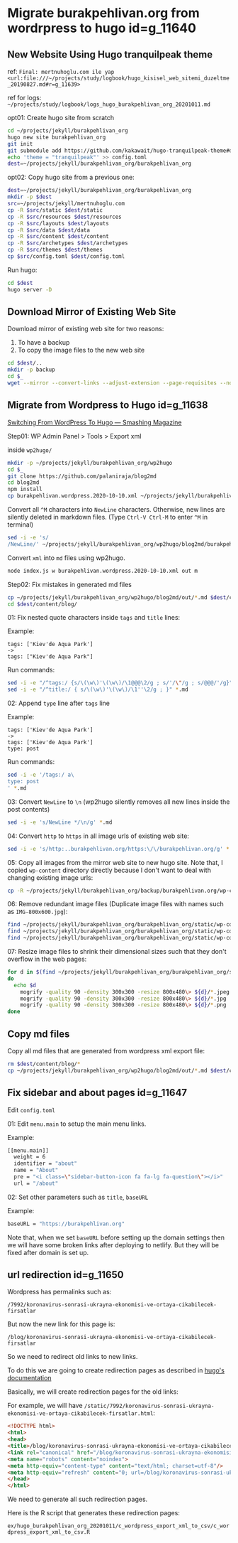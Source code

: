 # Migrate burakpehlivan.org from wordrpress to hugo id=g_11640

## New Website Using Hugo tranquilpeak theme 

ref: `Final: mertnuhoglu.com ile yap <url:file:///~/projects/study/logbook/hugo_kisisel_web_sitemi_duzeltme_20190827.md#r=g_11639>`

ref for logs: `~/projects/study/logbook/logs_hugo_burakpehlivan_org_20201011.md`

opt01: Create hugo site from scratch

``` bash
cd ~/projects/jekyll/burakpehlivan_org
hugo new site burakpehlivan_org
git init
git submodule add https://github.com/kakawait/hugo-tranquilpeak-theme#quick-start themes/tranquilpeak
echo 'theme = "tranquilpeak"' >> config.toml
dest=~/projects/jekyll/burakpehlivan_org/burakpehlivan_org
``` 

opt02: Copy hugo site from a previous one:

``` bash
dest=~/projects/jekyll/burakpehlivan_org/burakpehlivan_org
mkdir -p $dest
src=~/projects/jekyll/mertnuhoglu.com
cp -R $src/static $dest/static
cp -R $src/resources $dest/resources
cp -R $src/layouts $dest/layouts
cp -R $src/data $dest/data
cp -R $src/content $dest/content
cp -R $src/archetypes $dest/archetypes
cp -R $src/themes $dest/themes
cp $src/config.toml $dest/config.toml
``` 

Run hugo:

```bash
cd $dest
hugo server -D
```

## Download Mirror of Existing Web Site

Download mirror of existing web site for two reasons:

1. To have a backup 
2. To copy the image files to the new web site

```bash
cd $dest/..
mkdir -p backup
cd $_
wget --mirror --convert-links --adjust-extension --page-requisites --no-parent --no-check-certificate http://burakpehlivan.org
```

## Migrate from Wordpress to Hugo id=g_11638

[Switching From WordPress To Hugo — Smashing Magazine](https://www.smashingmagazine.com/2019/05/switch-wordpress-hugo/)

Step01: WP Admin Panel > Tools > Export xml

inside `wp2hugo/` 

```bash
mkdir -p ~/projects/jekyll/burakpehlivan_org/wp2hugo
cd $_
git clone https://github.com/palaniraja/blog2md
cd blog2md
npm install
cp burakpehlivan.wordpress.2020-10-10.xml ~/projects/jekyll/burakpehlivan_org/wp2hugo/blog2md

```

Convert all `^M` characters into `NewLine` characters. Otherwise, new lines are silently deleted in markdown files. (Type `Ctrl-V Ctrl-M` to enter `^M` in terminal)

```bash
sed -i -e 's//NewLine/' ~/projects/jekyll/burakpehlivan_org/wp2hugo/blog2md/burakpehlivan.wordpress.2020-10-10.xml
```

Convert `xml` into `md` files using wp2hugo.

```bash
node index.js w burakpehlivan.wordpress.2020-10-10.xml out m
```

Step02: Fix mistakes in generated md files

```bash
cp ~/projects/jekyll/burakpehlivan_org/wp2hugo/blog2md/out/*.md $dest/content/blog/
cd $dest/content/blog/
```

01: Fix nested quote characters inside `tags` and `title` lines: 

Example: 

```
tags: ['Kiev'de Aqua Park']
->
tags: ["Kiev'de Aqua Park"]
```

Run commands:

```bash
sed -i -e "/^tags:/ {s/\(\w\)'\(\w\)/\1@@@\2/g ; s/'/\"/g ; s/@@@/'/g}" *.md
sed -i -e "/^title:/ { s/\(\w\)'\(\w\)/\1''\2/g ; }" *.md
```

02: Append `type` line after `tags` line

Example:

```
tags: ['Kiev'de Aqua Park']
->
tags: ['Kiev'de Aqua Park']
type: post
```

Run commands:

```bash
sed -i -e '/tags:/ a\
type: post
' *.md
```

03: Convert `NewLine` to `\n` (wp2hugo silently removes all new lines inside the post contents)

```bash
sed -i -e 's/NewLine */\n/g' *.md
```

04: Convert `http` to `https` in all image urls of existing web site:

```bash
sed -i -e 's/http:..burakpehlivan.org/https:\/\/burakpehlivan.org/g' *.md
```

05: Copy all images from the mirror web site to new hugo site. Note that, I copied `wp-content` directory directly because I don't want to deal with changing existing image urls:

```bash
cp -R ~/projects/jekyll/burakpehlivan_org/backup/burakpehlivan.org/wp-content/uploads/ ~/projects/jekyll/burakpehlivan_org/burakpehlivan_org/static/wp-content/
```

06: Remove redundant image files (Duplicate image files with names such as `IMG-800x600.jpg`):

```bash
find ~/projects/jekyll/burakpehlivan_org/burakpehlivan_org/static/wp-content/uploads/ -regextype posix-extended -regex '.*-[0-9][0-9]+x[0-9][0-9]+.jpg' -delete
find ~/projects/jekyll/burakpehlivan_org/burakpehlivan_org/static/wp-content/uploads/ -regextype posix-extended -regex '.*-[0-9][0-9]+x[0-9][0-9]+.jpeg' -delete
find ~/projects/jekyll/burakpehlivan_org/burakpehlivan_org/static/wp-content/uploads/ -regextype posix-extended -regex '.*-[0-9][0-9]+x[0-9][0-9]+.png' -delete
```

07: Resize image files to shrink their dimensional sizes such that they don't overflow in the web pages:

```bash
for d in $(find ~/projects/jekyll/burakpehlivan_org/burakpehlivan_org/static/wp-content/uploads/ -maxdepth 5 -type d)
do
  echo $d
	mogrify -quality 90 -density 300x300 -resize 800x480\> ${d}/*.jpeg
	mogrify -quality 90 -density 300x300 -resize 800x480\> ${d}/*.jpg
	mogrify -quality 90 -density 300x300 -resize 800x480\> ${d}/*.png
done 
```

## Copy md files

Copy all md files that are generated from wordpress xml export file:

```bash
rm $dest/content/blog/*
cp ~/projects/jekyll/burakpehlivan_org/wp2hugo/blog2md/out/*.md $dest/content/blog/
```

## Fix sidebar and about pages id=g_11647

Edit `config.toml`

01: Edit `menu.main` to setup the main menu links.

Example:

```bash
[[menu.main]]
  weight = 6
  identifier = "about"
  name = "About"
  pre = "<i class=\"sidebar-button-icon fa fa-lg fa-question\"></i>"
  url = "/about"
```

02: Set other parameters such as `title`, `baseURL`

Example:

```bash
baseURL = "https://burakpehlivan.org"
```

Note that, when we set `baseURL` before setting up the domain settings then we will have some broken links after deploying to netlify. But they will be fixed after domain is set up.

## url redirection id=g_11650

Wordpress has permalinks such as: 

`/7992/koronavirus-sonrasi-ukrayna-ekonomisi-ve-ortaya-cikabilecek-firsatlar`

But now the new link for this page is:

`/blog/koronavirus-sonrasi-ukrayna-ekonomisi-ve-ortaya-cikabilecek-firsatlar`

So we need to redirect old links to new links.

To do this we are going to create redirection pages as described in [hugo's documentation](https://gohugo.io/content-management/urls/#how-hugo-aliases-work)

Basically, we will create redirection pages for the old links:

For example, we will have `/static/7992/koronavirus-sonrasi-ukrayna-ekonomisi-ve-ortaya-cikabilecek-firsatlar.html`:

```html
<!DOCTYPE html>
<html>
<head>
<title>/blog/koronavirus-sonrasi-ukrayna-ekonomisi-ve-ortaya-cikabilecek-firsatlar</title>
<link rel="canonical" href="/blog/koronavirus-sonrasi-ukrayna-ekonomisi-ve-ortaya-cikabilecek-firsatlar"/>
<meta name="robots" content="noindex">
<meta http-equiv="content-type" content="text/html; charset=utf-8"/>
<meta http-equiv="refresh" content="0; url=/blog/koronavirus-sonrasi-ukrayna-ekonomisi-ve-ortaya-cikabilecek-firsatlar"/>
</head>
</html>
```

We need to generate all such redirection pages. 

Here is the R script that generates these redirection pages:

`ex/hugo_burakpehlivan_org_20201011/c_wordpress_export_xml_to_csv/c_wordpress_export_xml_to_csv.R`
